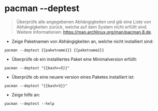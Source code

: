 # pacman --deptest

> Überprüfe alle angegebenen Abhängigkeiten und gib eine Liste von Abhängigkeiten zurück, welche auf dem System nicht erfüllt sind.
> Weitere Informationen: <https://man.archlinux.org/man/pacman.8.de>.

- Zeige Paketnamen von Abhängigkeiten an, welche nicht installiert sind:

`pacman --deptest {{paketname1}} {{paketname2}}`

- Überprüfe ob ein installiertes Paket eine Minimalversion erfüllt:

`pacman --deptest "{{bash>=5}}"`

- Überprüfe ob eine neuere version eines Paketes installiert ist:

`pacman --deptest "{{bash>5}}"`

- Zeige hilfe an:

`pacman --deptest --help`
